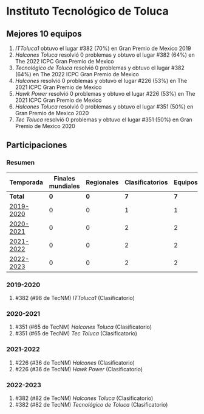 # Instituto Tecnológico de Toluca

## Mejores 10 equipos

1. _ITToluca1_ obtuvo el lugar #382 (70%) en Gran Premio de Mexico 2019
1. _Halcones Toluca_ resolvió 0 problemas y obtuvo el lugar #382 (64%) en The 2022 ICPC Gran Premio de Mexico
1. _Tecnológico de Toluca_ resolvió 0 problemas y obtuvo el lugar #382 (64%) en The 2022 ICPC Gran Premio de Mexico
1. _Halcones_ resolvió 0 problemas y obtuvo el lugar #226 (53%) en The 2021 ICPC Gran Premio de Mexico
1. _Hawk Power_ resolvió 0 problemas y obtuvo el lugar #226 (53%) en The 2021 ICPC Gran Premio de Mexico
1. _Halcones Toluca_ resolvió 0 problemas y obtuvo el lugar #351 (50%) en Gran Premio de Mexico 2020
1. _Tec Toluca_ resolvió 0 problemas y obtuvo el lugar #351 (50%) en Gran Premio de Mexico 2020

## Participaciones

### Resumen

| Temporada | Finales mundiales | Regionales | Clasificatorios | Equipos |
| --- | --- | --- | --- | --- |
| **Total** | **0** | **0** | **7** | **7** |
| [2019-2020](#2019-2020) | 0 | 0 | 1 | 1 |
| [2020-2021](#2020-2021) | 0 | 0 | 2 | 2 |
| [2021-2022](#2021-2022) | 0 | 0 | 2 | 2 |
| [2022-2023](#2022-2023) | 0 | 0 | 2 | 2 |

### 2019-2020

1. #382 (#98 de TecNM) _ITToluca1_ (Clasificatorio)

### 2020-2021

1. #351 (#65 de TecNM) _Halcones Toluca_ (Clasificatorio)
1. #351 (#65 de TecNM) _Tec Toluca_ (Clasificatorio)

### 2021-2022

1. #226 (#36 de TecNM) _Halcones_ (Clasificatorio)
1. #226 (#36 de TecNM) _Hawk Power_ (Clasificatorio)

### 2022-2023

1. #382 (#82 de TecNM) _Halcones Toluca_ (Clasificatorio)
1. #382 (#82 de TecNM) _Tecnológico de Toluca_ (Clasificatorio)



